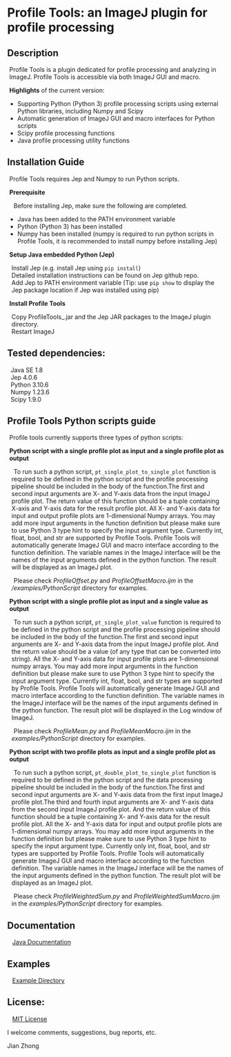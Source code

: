 # Profile Tools: an ImageJ plugin for profile processing

## Description
<html>
<body>
<p style="margin-left:1%; margin-right:0%;text-indent:0%">
Profile Tools is a plugin dedicated for profile processing and analyzing in ImageJ. Profile Tools is accessible via both ImageJ GUI and macro. 
</p>
<p style="margin-left:1%; margin-right:0%;text-indent:0%">
<b>Highlights</b> of the current version:  
</p>
<ul>
<li> Supporting Python (Python 3) profile processing scripts using external Python libraries, including Numpy and Scipy </li>   
<li> Automatic generation of ImageJ GUI and macro interfaces for Python scripts </li>  
<li> Scipy profile processing functions  </li>
<li> Java profile processing utility functions </li>
</ul>
</body>
</html>

## Installation Guide
<html>
<body>
<p style="margin-left:1%; margin-right:0%; text-indent:0%">
Profile Tools requires Jep and Numpy to run Python scripts.
</p>  
<p style="margin-left:1%; margin-right:0%; text-indent:0%"><b>
 Prerequisite  
 </b></p>
 <p style="margin-left:2%; margin-right:0%; text-indent:1%">
Before installing Jep, make sure the following are completed.  
<ul>
<li>Java has been added to the PATH environment variable</li>
<li>Python (Python 3) has been installed</li>  
<li>Numpy has been installed (numpy is required to run python scripts in Profile Tools, it is recommended to install numpy before installing Jep)</li>  
</ul>
</p> 
<p style="margin-left:1%; margin-right:0%; text-indent:0%"><b>
Setup Java embedded Python (Jep)
 </b></p>
<p style="margin-left:2%; margin-right:0%; text-indent:0%">
Install Jep (e.g. install Jep using <code>pip install</code>)<br>  
Detailed installation instructions can be found on Jep github repo.<br>  
Add Jep to PATH environment variable (Tip: use <code>pip show</code> to display the Jep package location if Jep was installed using pip)<br>  
</p>
<p style="margin-left:1%; margin-right:0%; text-indent:0%"><b>
Install Profile Tools  
</b></p>
<p style="margin-left:2%; margin-right:0%; text-indent:0%">
Copy ProfileTools_.jar and the Jep JAR packages to the ImageJ plugin directory.<br>
Restart ImageJ  
</p>
</body>
</html>


## Tested dependencies:  
&nbsp; Java SE 1.8  
&nbsp; Jep 4.0.6  
&nbsp; Python 3.10.6  
&nbsp; Numpy 1.23.6  
&nbsp; Scipy 1.9.0  

## Profile Tools Python scripts guide
<html>
<body>
<p style="margin-left:1%; margin-right:0%;text-indent:0%">
Profile tools currently supports three types of python scripts:  
</p>
<p style="margin-left:1%; margin-right:0%;text-indent:0%"><b>
Python script with a single profile plot as input and a single profile plot as output  
</b></p>
<p style="margin-left:2%; margin-right:0%;text-indent:1%">
To run such a python script, <code>pt_single_plot_to_single_plot</code> function is required to be defined in the python script and the profile processing pipeline should be included in the body of the function.The first and second input arguments are X- and Y-axis data from the input ImageJ profile plot. The return value of this function should be a tuple containing X-axis and Y-axis data for the result profile plot. All X- and Y-axis data for input and output profile plots are 1-dimensional Numpy arrays. You may add more input arguments in the function definition but please make sure to use Python 3 type hint to specify the input argument type. Currently int, float, bool, and str are supported by Profile Tools. Profile Tools will automatically generate ImageJ GUI and macro interface according to the function definition. The variable names in the ImageJ interface will be the names of the input arguments defined in the python function. The result will be displayed as an ImageJ plot.
</p> 
<p style="margin-left:2%; margin-right:0%;text-indent:1%">
Please check <i>ProfileOffset.py</i> and <i>ProfileOffsetMacro.ijm</i> in the <i>/examples/PythonScript</i> directory for examples.
</p>  
<p style="margin-left:1%; margin-right:0%;text-indent:0%"><b>
Python script with a single profile plot as input and a single value as output
</b></p>  
<p style="margin-left:2%; margin-right:0%;text-indent:1%">
To run such a python script, <code>pt_single_plot_value</code> function is required to be defined in the python script and the profile processing pipeline should be included in the body of the function.The first and second input arguments are X- and Y-axis data from the input ImageJ profile plot. And the return value should be a value (of any type that can be converted into string). All the X- and Y-axis data for input profile plots are 1-dimensional numpy arrays. You may add more input arguments in the function definition but please make sure to use Python 3 type hint to specify the input argument type. Currently int, float, bool, and str types are supported by Profile Tools. Profile Tools will automatically generate ImageJ GUI and macro interface according to the function definition. The variable names in the ImageJ interface will be the names of the input arguments defined in the python function. The result plot will be displayed in the Log window of ImageJ.  
</p>
<p style="margin-left:2%; margin-right:0%;text-indent:1%">
Please check <i>ProfileMean.py</i> and <i>ProfileMeanMacro.ijm</i> in the <i>examples/PythonScript</i> directory for examples.  
</p>
<p style="margin-left:1%; margin-right:0%;text-indent:0%"><b>
Python script with two profile plots as input and a single profile plot as output
</b></p>  
<p style="margin-left:2%; margin-right:0%;text-indent:1%">
To run such a python script, <code>pt_double_plot_to_single_plot</code> function is required to be defined in the python script and the data processing pipeline should be included in the body of the function.The first and second input arguments are X- and Y-axis data from the first input ImageJ profile plot.The third and fourth input arguments are X- and Y-axis data from the second input ImageJ profile plot. And the return value of this function should be a tuple containing X- and Y-axis data for the result profile plot. All the X- and Y-axis data for input and output profile plots are 1-dimensional numpy arrays. You may add more input arguments in the function definition but please make sure to use Python 3 type hint to specify the input argument type. Currently only int, float, bool, and str types are supported by Profile Tools. Profile Tools will automatically generate ImageJ GUI and macro interface according to the function definition. The variable names in the ImageJ interface will be the names of the input arguments defined in the python function. The result plot will be displayed as an ImageJ plot.
</p>
<p style="margin-left:2%; margin-right:0%;text-indent:1%">  
Please check <i>ProfileWeightedSum.py</i> and <i>ProfileWeightedSumMacro.ijm</i> in the <i>examples/PythonScript</i> directory for examples.  
</p>
</body>
</html>

## Documentation
&nbsp;&nbsp; [Java Documentation](./javadoc/)

## Examples
&nbsp;&nbsp; [Example Directory](./examples)

## License: 
&nbsp;&nbsp; [MIT License](./LICENSE)


I welcome comments, suggestions, bug reports, etc.

Jian Zhong

